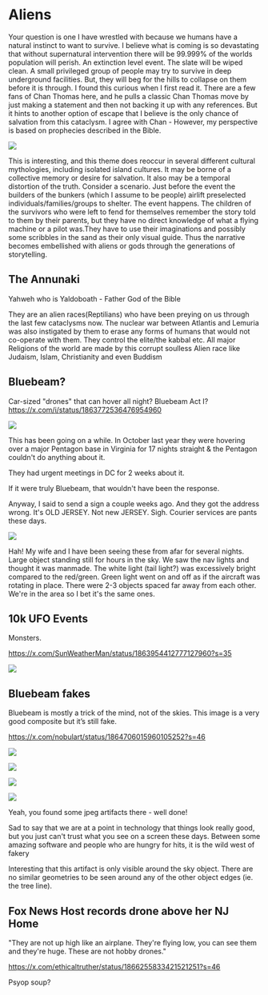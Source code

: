 # Aliens

Your question is one I have wrestled with because we humans have a natural instinct to want to survive.  I believe what is coming is so devastating that without supernatural intervention there will be 99.999% of the worlds population will perish.  An extinction level event.  The slate will be wiped clean.  A small privileged group of people may try to survive in deep underground facilities.  But, they will beg for the hills to collapse on them before it is through.  I found this curious when I first read it.  There are a few fans of Chan Thomas here, and he pulls a classic Chan Thomas move by just making a statement and then not backing it up with any references.  But it hints to another option of escape that I believe is the only chance of salvation from this cataclysm.  I agree with Chan - However, my perspective is based on prophecies described in the Bible.

![](img/aliens.jpg)

This is interesting, and this theme does reoccur in several different cultural mythologies, including isolated island cultures. It may be borne of a collective memory or desire for salvation. It also may be a temporal distortion of the truth. Consider a scenario. Just before the event the builders of the bunkers (which I assume to be people) airlift preselected individuals/families/groups to shelter. The event happens. The children of the survivors who were left to fend for themselves remember the story told to them by their parents, but they have no direct knowledge of what a flying machine or a pilot was.They have to use their imaginations and possibly some scribbles in the sand as their only visual guide. Thus the narrative becomes embellished with aliens or gods through the generations of storytelling.

## The Annunaki

Yahweh who is Yaldoboath - Father God of the Bible

They are an alien races(Reptilians) who have been preying on us through the last few cataclysms now. The nuclear war between Atlantis and Lemuria was also instigated by them to erase any forms of humans that would not co-operate with them. They control the elite/the kabbal etc. All major Religions of the world are made by this corrupt soulless Alien race like Judaism, Islam, Christianity and even Buddism

## Bluebeam?

Car-sized "drones" that can hover all night? Bluebeam Act I?
https://x.com/i/status/1863772536476954960

![](img/photo_6092@03-12-2024_11-55-31.jpg)

This has been going on a while. In October last year they were hovering over a major Pentagon base in Virginia for 17 nights straight & the Pentagon couldn't do anything about it. 

They had urgent meetings in DC for 2 weeks about it. 

If it were truly Bluebeam, that wouldn't have been the response.

Anyway, I said to send a sign a couple weeks ago. And they got the address wrong. It's OLD JERSEY. Not new JERSEY. Sigh. Courier services are pants these days.

![](img/photo_6093@03-12-2024_13-09-00.jpg)

Hah! My wife and I have been seeing these from afar for several nights. Large object standing still for hours in the sky. We saw the nav lights and thought it was manmade. The white light (tail light?) was excessively bright compared to the red/green. Green light went on and off as if the aircraft was rotating in place. There were 2-3 objects spaced far away from each other. We're in the area so I bet it's the same ones.

## 10k UFO Events

Monsters. 

https://x.com/SunWeatherMan/status/1863954412777127960?s=35

![](img/photo_6102@03-12-2024_17-07-47.jpg)

## Bluebeam fakes

Bluebeam is mostly a trick of the mind, not of the skies. This image is a very good composite but it’s still fake. 

https://x.com/nobulart/status/1864706015960105252?s=46

![](img/photo_6127@06-12-2024_06-57-08.jpg)

![](img/photo_6128@06-12-2024_06-57-09.jpg)

![](img/photo_6129@06-12-2024_06-58-28.jpg)

![](img/photo_6130@06-12-2024_06-58-28.jpg)

Yeah, you found some jpeg artifacts there - well done!  

Sad to say that we are at a point in technology that things look really good, but you just can't trust what you see on a screen these days.  Between some amazing software and people who are hungry for hits, it is the wild west of fakery

Interesting that this artifact is only visible around the sky object. There are no similar geometries to be seen around any of the other object edges (ie. the tree line).

## Fox News Host records drone above her NJ Home 

"They are not up high like an airplane. They're flying low, you can see them and they're huge. These are not hobby drones."

https://x.com/ethicaltruther/status/1866255833421521251?s=46

Psyop soup?